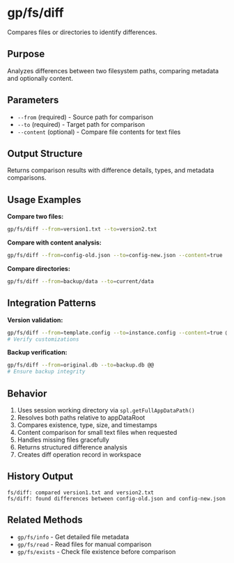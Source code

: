 # gp/fs/diff

Compares files or directories to identify differences.

## Purpose
Analyzes differences between two filesystem paths, comparing metadata and optionally content.

## Parameters
- `--from` (required) - Source path for comparison
- `--to` (required) - Target path for comparison
- `--content` (optional) - Compare file contents for text files

## Output Structure
Returns comparison results with difference details, types, and metadata comparisons.

## Usage Examples

**Compare two files:**
```bash
gp/fs/diff --from=version1.txt --to=version2.txt
```

**Compare with content analysis:**
```bash
gp/fs/diff --from=config-old.json --to=config-new.json --content=true
```

**Compare directories:**
```bash
gp/fs/diff --from=backup/data --to=current/data
```

## Integration Patterns

**Version validation:**
```bash
gp/fs/diff --from=template.config --to=instance.config --content=true @@
# Verify customizations
```

**Backup verification:**
```bash
gp/fs/diff --from=original.db --to=backup.db @@
# Ensure backup integrity
```

## Behavior
1. Uses session working directory via `spl.getFullAppDataPath()`
2. Resolves both paths relative to appDataRoot
3. Compares existence, type, size, and timestamps
4. Content comparison for small text files when requested
5. Handles missing files gracefully
6. Returns structured difference analysis
7. Creates diff operation record in workspace

## History Output
```
fs/diff: compared version1.txt and version2.txt
fs/diff: found differences between config-old.json and config-new.json
```

## Related Methods
- `gp/fs/info` - Get detailed file metadata
- `gp/fs/read` - Read files for manual comparison
- `gp/fs/exists` - Check file existence before comparison